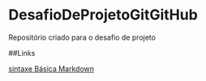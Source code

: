 # DesafioDeProjetoGitGitHub
Repositório criado para o desafio de projeto

##Links

[sintaxe Básica Markdown](https://www.markdownguide.org/)
